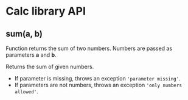 # Calc library API

## **sum(a, b)**

Function returns the sum of two numbers. Numbers are passed as parameters **a** and **b**.

Returns the sum of given numbers.

- If parameter is missing, throws an exception `'parameter missing'`.
- If parameters are not numbers, throws an exception `'only numbers allowed'`.
